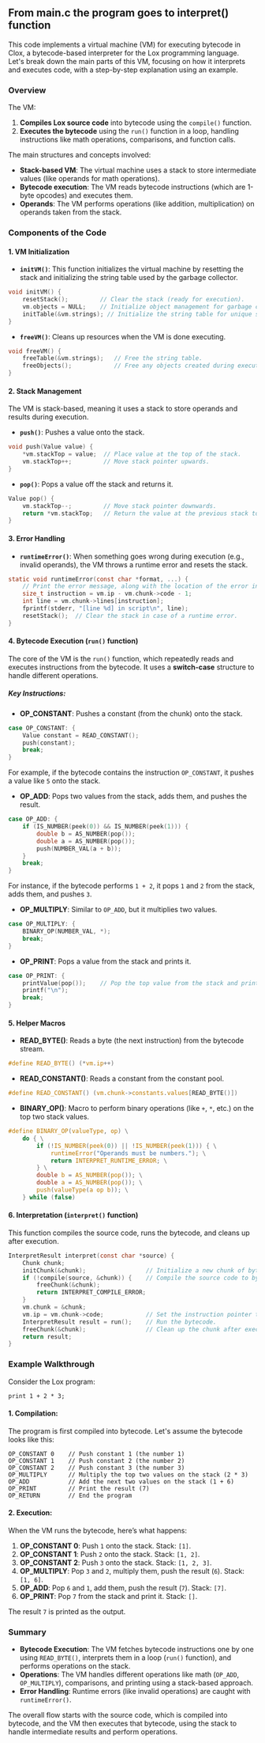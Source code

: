 ## From main.c the program goes to interpret() function

<!-- interpret.c file is responsible for interpreting the code or input provided to the Lox language. Specifically, it evaluates the code, executes it, and handles the control flow, variables, and expressions according to the rules of the language.

Here’s what interpret.c typically does in an interpreter:

1. Compiling the Code
Before running or interpreting the code, the interpreter needs to compile it from the source (text) format into a format that can be evaluated. This could involve:

Tokenizing: Breaking the source code into tokens using a scanner (or lexer).
Parsing: Creating a tree-like structure (like an Abstract Syntax Tree, AST) that represents the structure of the program.
Bytecode Generation: In a bytecode interpreter, this step translates the parsed code into bytecode, which can be executed by a virtual machine (VM).
2. Executing the Code
After compilation, the interpreter executes the code by traversing the AST or running bytecode through the virtual machine (VM). This involves:

Evaluating expressions: Handling math operations, logical operations, and string manipulations, etc.
Handling control flow: If the Lox language supports conditional statements (like if, else, while loops), the interpreter will evaluate these and manage the program’s flow based on the conditions.
Managing variables: Keeping track of variable declarations, assignments, and references.
3. Error Handling
If there’s an error in the code (either a syntax error during parsing or a runtime error during execution), the interpreter needs to detect and report it. The interpret.c file likely includes logic to handle these errors, which could include:

Syntax errors: If the source code does not follow the correct grammar, an error is raised during parsing.
Runtime errors: Errors that happen during execution (like division by zero, accessing undefined variables, etc.).
4. Interaction with the Virtual Machine (VM)
If the interpreter uses a virtual machine (VM) for executing bytecode, the interpret.c file communicates with the VM to execute the compiled bytecode. It could send the compiled bytecode to the VM and retrieve results after execution.

5. REPL Support
The interpret.c file may also handle the REPL (Read-Eval-Print Loop), which allows the user to interactively input code, have it evaluated, and see the result immediately. It processes each input from the user, compiles it, executes it, and prints the result or any errors.

General Flow of interpret.c:
Receive source code (a string of text).
Scan the text into tokens.
Parse the tokens into an AST (Abstract Syntax Tree) or generate bytecode.
Evaluate the AST or execute the bytecode.
Handle errors that occur during any of these stages.
Return the result or print the output if it’s a REPL environment.
Example Functions in interpret.c
Although the actual functions may vary, here are some common tasks you might find in the interpret.c file:

interpret(): This function takes a string of source code, compiles it (scanning and parsing), and then executes it. It serves as the entry point for interpreting the code.

compile(): Responsible for compiling the source code into bytecode or an AST.

run(): Executes the compiled bytecode on the virtual machine.

Error handling functions: Handle syntax and runtime errors, providing helpful feedback to the user about what went wrong. -->


This code implements a virtual machine (VM) for executing bytecode in Clox, a bytecode-based interpreter for the Lox programming language. Let's break down the main parts of this VM, focusing on how it interprets and executes code, with a step-by-step explanation using an example.

### Overview

The VM:
1. **Compiles Lox source code** into bytecode using the `compile()` function.
2. **Executes the bytecode** using the `run()` function in a loop, handling instructions like math operations, comparisons, and function calls.

The main structures and concepts involved:
- **Stack-based VM**: The virtual machine uses a stack to store intermediate values (like operands for math operations).
- **Bytecode execution**: The VM reads bytecode instructions (which are 1-byte opcodes) and executes them.
- **Operands**: The VM performs operations (like addition, multiplication) on operands taken from the stack.

### Components of the Code

#### 1. **VM Initialization**

- **`initVM()`**: This function initializes the virtual machine by resetting the stack and initializing the string table used by the garbage collector.
  
```c
void initVM() {
    resetStack();         // Clear the stack (ready for execution).
    vm.objects = NULL;    // Initialize object management for garbage collection.
    initTable(&vm.strings); // Initialize the string table for unique string management.
}
```

- **`freeVM()`**: Cleans up resources when the VM is done executing.
  
```c
void freeVM() {
    freeTable(&vm.strings);   // Free the string table.
    freeObjects();            // Free any objects created during execution.
}
```

#### 2. **Stack Management**

The VM is stack-based, meaning it uses a stack to store operands and results during execution.

- **`push()`**: Pushes a value onto the stack.
  
```c
void push(Value value) {
    *vm.stackTop = value;  // Place value at the top of the stack.
    vm.stackTop++;         // Move stack pointer upwards.
}
```

- **`pop()`**: Pops a value off the stack and returns it.
  
```c
Value pop() {
    vm.stackTop--;         // Move stack pointer downwards.
    return *vm.stackTop;   // Return the value at the previous stack top.
}
```

#### 3. **Error Handling**

- **`runtimeError()`**: When something goes wrong during execution (e.g., invalid operands), the VM throws a runtime error and resets the stack.
  
```c
static void runtimeError(const char *format, ...) {
    // Print the error message, along with the location of the error in the source code.
    size_t instruction = vm.ip - vm.chunk->code - 1;
    int line = vm.chunk->lines[instruction];
    fprintf(stderr, "[line %d] in script\n", line);
    resetStack();  // Clear the stack in case of a runtime error.
}
```

#### 4. **Bytecode Execution (`run()` function)**

The core of the VM is the `run()` function, which repeatedly reads and executes instructions from the bytecode. It uses a **switch-case** structure to handle different operations.

##### Key Instructions:

- **OP_CONSTANT**: Pushes a constant (from the chunk) onto the stack.
  
```c
case OP_CONSTANT: {
    Value constant = READ_CONSTANT();
    push(constant);
    break;
}
```

For example, if the bytecode contains the instruction `OP_CONSTANT`, it pushes a value like `5` onto the stack.

- **OP_ADD**: Pops two values from the stack, adds them, and pushes the result.
  
```c
case OP_ADD: {
    if (IS_NUMBER(peek(0)) && IS_NUMBER(peek(1))) {
        double b = AS_NUMBER(pop());
        double a = AS_NUMBER(pop());
        push(NUMBER_VAL(a + b));
    }
    break;
}
```

For instance, if the bytecode performs `1 + 2`, it pops `1` and `2` from the stack, adds them, and pushes `3`.

- **OP_MULTIPLY**: Similar to `OP_ADD`, but it multiplies two values.
  
```c
case OP_MULTIPLY: {
    BINARY_OP(NUMBER_VAL, *);
    break;
}
```

- **OP_PRINT**: Pops a value from the stack and prints it.

```c
case OP_PRINT: {
    printValue(pop());    // Pop the top value from the stack and print it.
    printf("\n");
    break;
}
```

#### 5. **Helper Macros**

- **READ_BYTE()**: Reads a byte (the next instruction) from the bytecode stream.
  
```c
#define READ_BYTE() (*vm.ip++)
```

- **READ_CONSTANT()**: Reads a constant from the constant pool.
  
```c
#define READ_CONSTANT() (vm.chunk->constants.values[READ_BYTE()])
```

- **BINARY_OP()**: Macro to perform binary operations (like `+`, `*`, etc.) on the top two stack values.
  
```c
#define BINARY_OP(valueType, op) \
    do { \
        if (!IS_NUMBER(peek(0)) || !IS_NUMBER(peek(1))) { \
            runtimeError("Operands must be numbers."); \
            return INTERPRET_RUNTIME_ERROR; \
        } \
        double b = AS_NUMBER(pop()); \
        double a = AS_NUMBER(pop()); \
        push(valueType(a op b)); \
    } while (false)
```

#### 6. **Interpretation (`interpret()` function)**

This function compiles the source code, runs the bytecode, and cleans up after execution.

```c
InterpretResult interpret(const char *source) {
    Chunk chunk;
    initChunk(&chunk);                 // Initialize a new chunk of bytecode.
    if (!compile(source, &chunk)) {    // Compile the source code to bytecode.
        freeChunk(&chunk);
        return INTERPRET_COMPILE_ERROR;
    }
    vm.chunk = &chunk;
    vm.ip = vm.chunk->code;            // Set the instruction pointer to the beginning of the bytecode.
    InterpretResult result = run();    // Run the bytecode.
    freeChunk(&chunk);                 // Clean up the chunk after execution.
    return result;
}
```

### Example Walkthrough

Consider the Lox program:

```lox
print 1 + 2 * 3;
```

#### 1. **Compilation**:

The program is first compiled into bytecode. Let's assume the bytecode looks like this:

```
OP_CONSTANT 0    // Push constant 1 (the number 1)
OP_CONSTANT 1    // Push constant 2 (the number 2)
OP_CONSTANT 2    // Push constant 3 (the number 3)
OP_MULTIPLY      // Multiply the top two values on the stack (2 * 3)
OP_ADD           // Add the next two values on the stack (1 + 6)
OP_PRINT         // Print the result (7)
OP_RETURN        // End the program
```

#### 2. **Execution**:

When the VM runs the bytecode, here’s what happens:

1. **OP_CONSTANT 0**: Push `1` onto the stack. Stack: `[1]`.
2. **OP_CONSTANT 1**: Push `2` onto the stack. Stack: `[1, 2]`.
3. **OP_CONSTANT 2**: Push `3` onto the stack. Stack: `[1, 2, 3]`.
4. **OP_MULTIPLY**: Pop `3` and `2`, multiply them, push the result (`6`). Stack: `[1, 6]`.
5. **OP_ADD**: Pop `6` and `1`, add them, push the result (`7`). Stack: `[7]`.
6. **OP_PRINT**: Pop `7` from the stack and print it. Stack: `[]`.

The result `7` is printed as the output.

### Summary

- **Bytecode Execution**: The VM fetches bytecode instructions one by one using `READ_BYTE()`, interprets them in a loop (`run()` function), and performs operations on the stack.
- **Operations**: The VM handles different operations like math (`OP_ADD`, `OP_MULTIPLY`), comparisons, and printing using a stack-based approach.
- **Error Handling**: Runtime errors (like invalid operations) are caught with `runtimeError()`.

The overall flow starts with the source code, which is compiled into bytecode, and the VM then executes that bytecode, using the stack to handle intermediate results and perform operations.